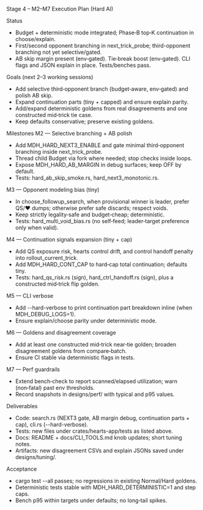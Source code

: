 ﻿Stage 4 – M2–M7 Execution Plan (Hard AI)

Status
- Budget + deterministic mode integrated; Phase‑B top‑K continuation in choose/explain.
- First/second opponent branching in next_trick_probe; third-opponent branching not yet selective/gated.
- AB skip margin present (env‑gated). Tie‑break boost (env‑gated). CLI flags and JSON explain in place. Tests/benches pass.

Goals (next 2–3 working sessions)
- Add selective third‑opponent branch (budget‑aware, env‑gated) and polish AB skip.
- Expand continuation parts (tiny + capped) and ensure explain parity.
- Add/expand deterministic goldens from real disagreements and one constructed mid‑trick tie case.
- Keep defaults conservative; preserve existing goldens.

Milestones
M2 — Selective branching + AB polish
- Add MDH_HARD_NEXT3_ENABLE and gate minimal third‑opponent branching inside next_trick_probe.
- Thread child Budget via fork where needed; stop checks inside loops.
- Expose MDH_HARD_AB_MARGIN in debug surfaces; keep OFF by default.
- Tests: hard_ab_skip_smoke.rs, hard_next3_monotonic.rs.

M3 — Opponent modeling bias (tiny)
- In choose_followup_search, when provisional winner is leader, prefer QS/♥ dumps; otherwise prefer safe discards; respect voids.
- Keep strictly legality‑safe and budget‑cheap; deterministic.
- Tests: hard_multi_void_bias.rs (no self‑feed; leader‑target preference only when valid).

M4 — Continuation signals expansion (tiny + cap)
- Add QS exposure risk, hearts control drift, and control handoff penalty into rollout_current_trick.
- Add MDH_HARD_CONT_CAP to hard‑cap total continuation; defaults tiny.
- Tests: hard_qs_risk.rs (sign), hard_ctrl_handoff.rs (sign), plus a constructed mid‑trick flip golden.

M5 — CLI verbose
- Add --hard-verbose to print continuation part breakdown inline (when MDH_DEBUG_LOGS=1).
- Ensure explain/choose parity under deterministic mode.

M6 — Goldens and disagreement coverage
- Add at least one constructed mid‑trick near‑tie golden; broaden disagreement goldens from compare‑batch.
- Ensure CI stable via deterministic flags in tests.

M7 — Perf guardrails
- Extend bench‑check to report scanned/elapsed utilization; warn (non‑fatal) past env thresholds.
- Record snapshots in designs/perf/ with typical and p95 values.

Deliverables
- Code: search.rs (NEXT3 gate, AB margin debug, continuation parts + cap), cli.rs (--hard-verbose).
- Tests: new files under crates/hearts-app/tests as listed above.
- Docs: README + docs/CLI_TOOLS.md knob updates; short tuning notes.
- Artifacts: new disagreement CSVs and explain JSONs saved under designs/tuning/.

Acceptance
- cargo test --all passes; no regressions in existing Normal/Hard goldens.
- Deterministic tests stable with MDH_HARD_DETERMINISTIC=1 and step caps.
- Bench p95 within targets under defaults; no long‑tail spikes.

